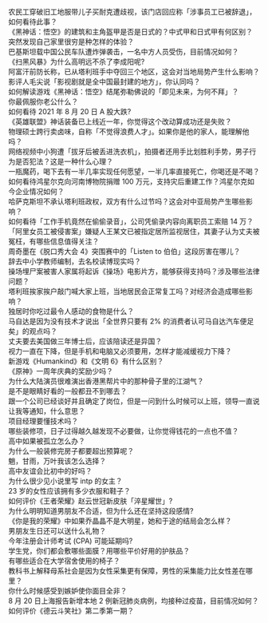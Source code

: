 农民工穿破旧工地服带儿子买耐克遭歧视，该门店回应称「涉事员工已被辞退」，如何看待此事？  
《黑神话：悟空》的建筑和主角盔甲是否是日式的？中式甲和日式甲有何区别？  
突然发现自己家里很穷是种怎样的体验？  
巴基斯坦载中国公民车队遭炸弹袭击，一名中方人员受伤，目前情况如何？  
《扫黑风暴》为什么高明远不杀了李成阳呢?  
阿富汗前防长称，已从塔利班手中夺回三个地区，这会对当地局势产生什么影响？  
影评人毛尖说「影视剧就是全中国最封建的地方」，你认同吗？  
如何解读游戏《黑神话：悟空》结尾弥勒佛说的「即见未来，为何不拜」？  
你最佩服你老公什么？  
如何看待 2021 年 8 月 20 日 A 股大跌?  
《英雄联盟》神话装备已上线近一年，你觉得这个改动算成功还是失败？  
物理硕士跨行卖卤味，自称「不觉得浪费人才」。如果你是他的家人，能理解他吗？  
网络视频中小狗遭「拔牙后被丢进洗衣机」，拍摄者还用手比划胜利手势，男子行为是否犯法？这是一种什么心理？  
一瓶魔药，喝下去有一半几率实现任何愿望，一半几率直接死亡，你喝还是不喝？  
如何看待鸿星尔克向河南博物院捐赠 100 万元，支持灾后重建工作？鸿星尔克如今企业情况如何？  
哈萨克斯坦不承认塔利班政权，双方有什么过节吗？这会对中亚局势产生哪些影响？  
如何看待「工作手机竟然在偷偷录音」，公司凭偷录内容向离职员工索赔 14 万？  
「阿里女员工被侵害案」嫌疑人王某文已被指定居所监视居住，其妻子认为丈夫被冤枉，有哪些信息值得关注？  
周奇墨在《脱口秀大会 4》突围赛中的「Listen to 伯伯」这段厉害在哪儿？  
辞去中小学教师编制，去名校读博现实吗？  
操场埋尸案被害人家属将起诉《操场》电影片方，能够获得支持吗？涉及哪些法律问题？  
塔利班挨家挨户敲门喊大家上班，当地居民会正常复工吗？对经济会造成哪些影响？  
独居时你吃过最令人感动的食物是什么？  
马自达是因为没有技术才说出「全世界只要有 2% 的消费者认可马自达汽车便足矣」的观点吗？  
丈夫要去美国做三年博士后，应该陪读还是异国？  
视力一直在下降，但是手机和电脑又必须要用，怎样才能减缓视力下降？  
新游戏《Humankind》和《文明 6》有什么区别？  
《原神》一周年庆典的奖励少吗？  
为什么大陆演员很难演出香港黑帮片中的那种骨子里的江湖气？  
是不是眼睛好看的一般都丑不到哪去？  
跟一个公司已经谈好并且确定了岗位，但是一问到什么时候可以上班，领导一直说让我等通知，什么意思？  
项目经理要懂技术吗？  
​哪些装修项，日子过得越久越发现不必要做，让你觉得钱花的一点也不值？  
高中如果被孤立怎么办？  
为什么一般装修完房子都要超出预算呢？  
魈，甘雨，万叶我该怎么选择？  
高中友谊会比初中的好吗？  
为什么很少见小说里写 intp 的女主？  
23 岁的女性应该拥有多少衣服和鞋子？  
如何评价《王者荣耀》赵云世冠新皮肤「淬星耀世」?  
为什么明明知道男朋友不合适，但为什么还在坚持这段感情?  
《你是我的荣耀》中如果乔晶晶不是大明星，她和于途的结局会怎么样？  
男朋友生日还可以送什么礼物？  
今年注册会计师考试 (CPA) 可能延期吗?  
学生党，你们都会敷哪些面膜？用哪些平价好用的护肤品？  
有哪些适合在大学宿舍使用的椅子？  
教科书上解释母系社会是因为女性采集更有保障，男性的采集能力比女性差在哪里？  
你什么时候感受到嫉妒使你面目全非？  
8 月 20 日上海报告新增本地 2 例新冠肺炎病例，均接种过疫苗，目前情况如何？  
如何评价《德云斗笑社》第二季第一期？  

